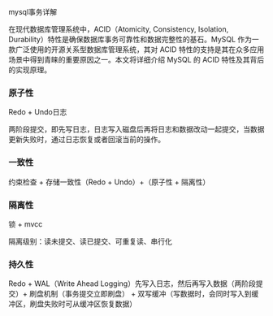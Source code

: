 mysql事务详解

在现代数据库管理系统中，ACID（Atomicity, Consistency, Isolation, Durability）特性是确保数据库事务可靠性和数据完整性的基石。MySQL 作为一款广泛使用的开源关系型数据库管理系统，其对 ACID 特性的支持是其在众多应用场景中得到青睐的重要原因之一。本文将详细介绍 MySQL 的 ACID 特性及其背后的实现原理。

### 原子性

Redo + Undo日志 

两阶段提交，即先写日志，日志写入磁盘后再将日志和数据改动一起提交，当数据更新失败时，通过日志恢复或者回滚当前的操作。

### 一致性

约束检查 + 存储一致性（Redo + Undo）+（原子性 + 隔离性）

### 隔离性

锁 + mvcc

隔离级别：读未提交、读已提交、可重复读、串行化

### 持久性

Redo + WAL（Write Ahead Logging）先写入日志，然后再写入数据（两阶段提交）+ 刷盘机制（事务提交立即刷盘） + 双写缓冲（写数据时，会同时写入到缓冲区，刷盘失败时可从缓冲区恢复数据）
